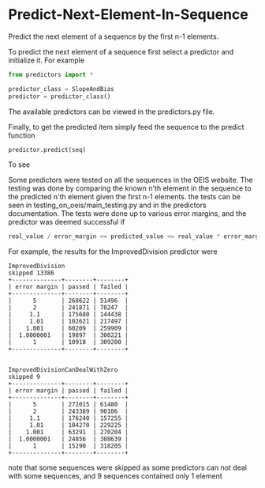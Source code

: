 # Predict-Next-Element-In-Sequence

Predict the next element of a sequence by the first n-1 elements.

To predict the next element of a sequence first select a predictor and initialize it. 
For example
```python
from predictors import *

predictor_class = SlopeAndBias
predictor = predictor_class()
```

The available predictors can be viewed in the predictors.py file.

Finally, to get the predicted item simply feed the sequence to the predict function

```python
predictor.predict(seq)
```

To see

Some predictors were tested on all the sequences in the OEIS website. The testing was done by comparing 
the known n'th element in the sequence to the predicted n'th element given the first n-1 elements.
the tests can be seen in testing_on_oeis/main_testing.py and in the predictors documentation.
The tests were done up to various error margins, and the predictor was deemed successful if 

```python
real_value / error_margin <= predicted_value <= real_value * error_margin
```

For example, the results for the ImprovedDivision predictor were

    ImprovedDivision
    skipped 13386
    +--------------+--------+--------+
    | error margin | passed | failed |
    +--------------+--------+--------+
    |      5       | 268622 | 51496  |
    |      2       | 241871 | 78247  |
    |     1.1      | 175680 | 144438 |
    |     1.01     | 102621 | 217497 |
    |    1.001     | 60209  | 259909 |
    |  1.0000001   | 19897  | 300221 |
    |      1       | 10918  | 309200 |
    +--------------+--------+--------+
    
    
    ImprovedDivisionCanDealWithZero
    skipped 9
    +--------------+--------+--------+
    | error margin | passed | failed |
    +--------------+--------+--------+
    |      5       | 272015 | 61480  |
    |      2       | 243389 | 90106  |
    |     1.1      | 176240 | 157255 |
    |     1.01     | 104270 | 229225 |
    |    1.001     | 63291  | 270204 |
    |  1.0000001   | 24856  | 308639 |
    |      1       | 15290  | 318205 |
    +--------------+--------+--------+
    

note that some sequences were skipped as some predictors can not deal with some sequences, and 9 sequences contained only 1 element 
